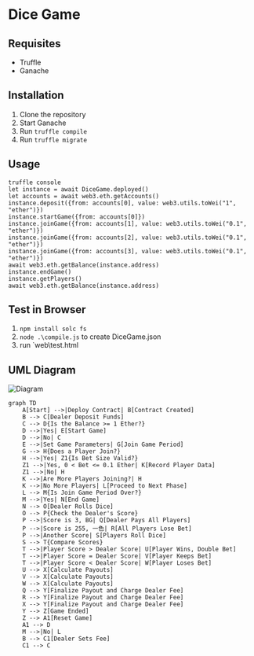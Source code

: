 # Dice Game

## Requisites
- Truffle
- Ganache

## Installation
1. Clone the repository
2. Start Ganache
3. Run `truffle compile`
4. Run `truffle migrate`

## Usage
```
truffle console
let instance = await DiceGame.deployed()
let accounts = await web3.eth.getAccounts()
instance.deposit({from: accounts[0], value: web3.utils.toWei("1", "ether")})
instance.startGame({from: accounts[0]})
instance.joinGame({from: accounts[1], value: web3.utils.toWei("0.1", "ether")})
instance.joinGame({from: accounts[2], value: web3.utils.toWei("0.1", "ether")})
instance.joinGame({from: accounts[3], value: web3.utils.toWei("0.1", "ether")})
await web3.eth.getBalance(instance.address)
instance.endGame()
instance.getPlayers()
await web3.eth.getBalance(instance.address)
```

## Test in Browser

1. `npm install solc fs`
2. `node .\compile.js` to create DiceGame.json
3. run `web\test.html


## UML Diagram
![Diagram](./diagram.svg)
```mermail
graph TD
    A[Start] -->|Deploy Contract| B[Contract Created]
    B --> C[Dealer Deposit Funds]
    C --> D{Is the Balance >= 1 Ether?}
    D -->|Yes| E[Start Game]
    D -->|No| C
    E -->|Set Game Parameters| G[Join Game Period]
    G --> H{Does a Player Join?}
    H -->|Yes| Z1{Is Bet Size Valid?}
    Z1 -->|Yes, 0 < Bet <= 0.1 Ether| K[Record Player Data]
    Z1 -->|No| H
    K -->|Are More Players Joining?| H
    K -->|No More Players| L[Proceed to Next Phase]
    L --> M{Is Join Game Period Over?}
    M -->|Yes| N[End Game]
    N --> O[Dealer Rolls Dice]
    O --> P{Check the Dealer's Score}
    P -->|Score is 3, BG| Q[Dealer Pays All Players]
    P -->|Score is 255, 一色| R[All Players Lose Bet]
    P -->|Another Score| S[Players Roll Dice]
    S --> T{Compare Scores}
    T -->|Player Score > Dealer Score| U[Player Wins, Double Bet]
    T -->|Player Score = Dealer Score| V[Player Keeps Bet]
    T -->|Player Score < Dealer Score| W[Player Loses Bet]
    U --> X[Calculate Payouts]
    V --> X[Calculate Payouts]
    W --> X[Calculate Payouts]
    Q --> Y[Finalize Payout and Charge Dealer Fee]
    R --> Y[Finalize Payout and Charge Dealer Fee]
    X --> Y[Finalize Payout and Charge Dealer Fee]
    Y --> Z[Game Ended]
    Z --> A1[Reset Game]
    A1 --> D
    M -->|No| L
    B --> C1[Dealer Sets Fee]
    C1 --> C
```
